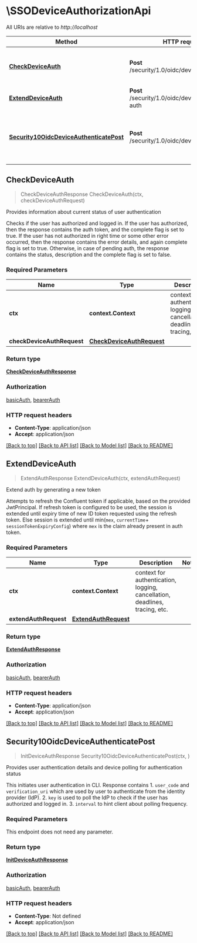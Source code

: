 # \SSODeviceAuthorizationApi

All URIs are relative to *http://localhost*

Method | HTTP request | Description
------------- | ------------- | -------------
[**CheckDeviceAuth**](SSODeviceAuthorizationApi.md#CheckDeviceAuth) | **Post** /security/1.0/oidc/device/check-auth | Provides information about current status of user authentication
[**ExtendDeviceAuth**](SSODeviceAuthorizationApi.md#ExtendDeviceAuth) | **Post** /security/1.0/oidc/device/extend-auth | Extend auth by generating a new token
[**Security10OidcDeviceAuthenticatePost**](SSODeviceAuthorizationApi.md#Security10OidcDeviceAuthenticatePost) | **Post** /security/1.0/oidc/device/authenticate | Provides user authentication details and device polling for authentication status



## CheckDeviceAuth

> CheckDeviceAuthResponse CheckDeviceAuth(ctx, checkDeviceAuthRequest)

Provides information about current status of user authentication

Checks if the user has authorized and logged in. If the user has authorized, then the response contains the auth token, and the complete flag is set to true.   If the user has not authorized in right time or some other error occurred, then the response contains the error details, and again complete flag is set to true.   Otherwise, in case of pending auth, the response contains the status, description and the complete flag is set to false. 

### Required Parameters


Name | Type | Description  | Notes
------------- | ------------- | ------------- | -------------
**ctx** | **context.Context** | context for authentication, logging, cancellation, deadlines, tracing, etc.
**checkDeviceAuthRequest** | [**CheckDeviceAuthRequest**](CheckDeviceAuthRequest.md)|  | 

### Return type

[**CheckDeviceAuthResponse**](CheckDeviceAuthResponse.md)

### Authorization

[basicAuth](../README.md#basicAuth), [bearerAuth](../README.md#bearerAuth)

### HTTP request headers

- **Content-Type**: application/json
- **Accept**: application/json

[[Back to top]](#) [[Back to API list]](../README.md#documentation-for-api-endpoints)
[[Back to Model list]](../README.md#documentation-for-models)
[[Back to README]](../README.md)


## ExtendDeviceAuth

> ExtendAuthResponse ExtendDeviceAuth(ctx, extendAuthRequest)

Extend auth by generating a new token

Attempts to refresh the Confluent token if applicable, based on the provided JwtPrincipal.   If refresh token is configured to be used, the session is extended until expiry time of new ID token requested using the refresh token.  Else session is extended until min(`mex`, `currentTime`+ `sessionTokenExpiryConfig`) where `mex` is the claim already present in auth token.

### Required Parameters


Name | Type | Description  | Notes
------------- | ------------- | ------------- | -------------
**ctx** | **context.Context** | context for authentication, logging, cancellation, deadlines, tracing, etc.
**extendAuthRequest** | [**ExtendAuthRequest**](ExtendAuthRequest.md)|  | 

### Return type

[**ExtendAuthResponse**](ExtendAuthResponse.md)

### Authorization

[basicAuth](../README.md#basicAuth), [bearerAuth](../README.md#bearerAuth)

### HTTP request headers

- **Content-Type**: application/json
- **Accept**: application/json

[[Back to top]](#) [[Back to API list]](../README.md#documentation-for-api-endpoints)
[[Back to Model list]](../README.md#documentation-for-models)
[[Back to README]](../README.md)


## Security10OidcDeviceAuthenticatePost

> InitDeviceAuthResponse Security10OidcDeviceAuthenticatePost(ctx, )

Provides user authentication details and device polling for authentication status

This initiates user authentication in CLI.  Response contains  1. `user_code` and `verification_uri` which are used by user to authenticate from the identity provider (IdP).  2. `key` is used to poll the IdP to check if the user has authorized and logged in. 3. `interval` to hint client about polling frequency. 

### Required Parameters

This endpoint does not need any parameter.

### Return type

[**InitDeviceAuthResponse**](InitDeviceAuthResponse.md)

### Authorization

[basicAuth](../README.md#basicAuth), [bearerAuth](../README.md#bearerAuth)

### HTTP request headers

- **Content-Type**: Not defined
- **Accept**: application/json

[[Back to top]](#) [[Back to API list]](../README.md#documentation-for-api-endpoints)
[[Back to Model list]](../README.md#documentation-for-models)
[[Back to README]](../README.md)

